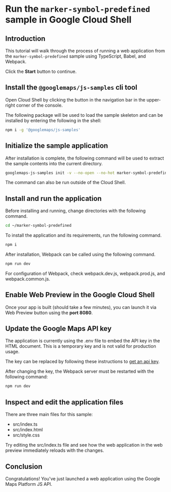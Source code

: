 # Run the `marker-symbol-predefined` sample in Google Cloud Shell

<walkthrough-tutorial-duration duration="10"/>

## Introduction

This tutorial will walk through the process of running a web application from
the `marker-symbol-predefined` sample using TypeScript, Babel, and Webpack.

Click the **Start** button to continue.

## Install the `@googlemaps/js-samples` cli tool

Open Cloud Shell by clicking the
<walkthrough-cloud-shell-icon></walkthrough-cloud-shell-icon> button in the
navigation bar in the upper-right corner of the console.

The following package will be used to load the sample skeleton and can be
installed by entering the following in the shell:

```bash
npm i -g '@googlemaps/js-samples'
```

## Initialize the sample application

After installation is complete, the following command will be used to extract
the sample contents into the current directory.

```bash
googlemaps-js-samples init -v --no-open --no-hot marker-symbol-predefined ~/marker-symbol-predefined
```

The command can also be run outside of the Cloud Shell.

## Install and run the application

Before installing and running, change directories with the following command.

```bash
cd ~/marker-symbol-predefined
```

To install the application and its requirements, run the following command.

```bash
npm i
```

After installation, Webpack can be called using the following command.

```bash
npm run dev
```

For configuration of Webpack, check
<walkthrough-editor-open-file filePath="~/marker-symbol-predefined/webpack.dev.js">webpack.dev.js</walkthrough-editor-open-file>,
<walkthrough-editor-open-file filePath="~/marker-symbol-predefined/webpack.prod.js">webpack.prod.js</walkthrough-editor-open-file>,
and
<walkthrough-editor-open-file filePath="~/marker-symbol-predefined/webpack.common.js">webpack.common.js</walkthrough-editor-open-file>.

## Enable Web Preview in the Google Cloud Shell

Once your app is built (should take a few minutes), you can launch it via
<walkthrough-spotlight-pointer target="cloudshell" spotlightId="devshell-web-preview-button">Web
Preview button</walkthrough-spotlight-pointer> using the **port 8080**.

## Update the Google Maps API key

The application is currently using the
<walkthrough-editor-open-file filePath="~/marker-symbol-predefined/.env">.env</walkthrough-editor-open-file>
file to embed the API key in the HTML document. This is a temporary key and is
not valid for production usage.

The key can be replaced by following these instructions to
[get an api key](https://developers.google.com/maps/documentation/javascript/get-api-key).

After changing the key, the Webpack server must be restarted with the following
command:

```bash
npm run dev
```

## Inspect and edit the application files

There are three main files for this sample:

*   <walkthrough-editor-open-file filePath="~/marker-symbol-predefined/src/index.ts">src/index.ts</walkthrough-editor-open-file>
*   <walkthrough-editor-open-file filePath="~/marker-symbol-predefined/src/index.html">src/index.html</walkthrough-editor-open-file>
*   <walkthrough-editor-open-file filePath="~/marker-symbol-predefined/src/style.css">src/style.css</walkthrough-editor-open-file>

Try editing the <walkthrough-editor-open-file filePath="~/marker-symbol-predefined/src/index.ts">src/index.ts</walkthrough-editor-open-file> file and see how the web application in the web preview immediately reloads with the changes.

## Conclusion

<walkthrough-conclusion-trophy></walkthrough-conclusion-trophy>

Congratulations! You've just launched a web application using the Google Maps
Platform JS API.
